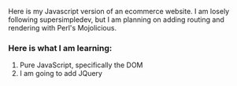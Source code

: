 Here is my Javascript version of an ecommerce website. I am losely following supersimpledev, but I am planning on adding routing and rendering with Perl's Mojolicious. 

### Here is what I am learning:
1. Pure JavaScript, specifically the DOM
2. I am going to add JQuery
